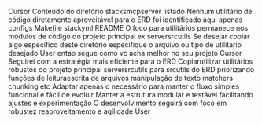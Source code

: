 Cursor
Conteúdo do diretório stacksmcpserver listado
Nenhum utilitário de código diretamente aproveitável para o ERD foi identificado aqui apenas configs Makefile stackyml README
O foco para utilitários permanece nos módulos de código do projeto principal ex serversrcutils
Se desejar copiar algo específico deste diretório especifique o arquivo ou tipo de utilitário desejado
User
entao segue como vc acha melhor no seu projeto
Cursor
 Seguirei com a estratégia mais eficiente para o ERD
 Copiarutilizar utilitários robustos do projeto principal serversrcutils para srcutils do ERD priorizando funções de leituraescrita de arquivos manipulação de texto matchers chunking etc
 Adaptar apenas o necessário para manter o fluxo simples funcional e fácil de evoluir
 Manter a estrutura modular e testável facilitando ajustes e experimentação
O desenvolvimento seguirá com foco em robustez reaproveitamento e agilidade
User